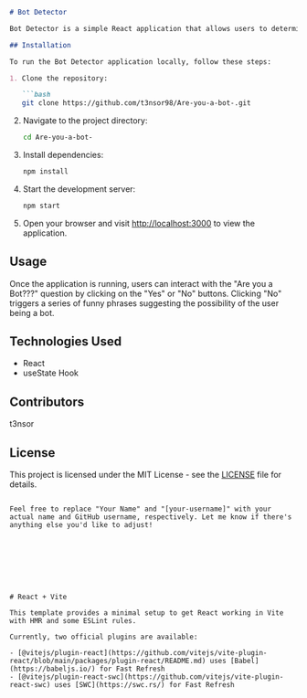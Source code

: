 ```markdown
# Bot Detector

Bot Detector is a simple React application that allows users to determine if they are interacting with a bot. The application displays a question "Are you a Bot???" along with options to answer "Yes" or "No". Upon clicking "No", the application generates funny phrases suggesting the possibility of the user being a bot.

## Installation

To run the Bot Detector application locally, follow these steps:

1. Clone the repository:

   ```bash
   git clone https://github.com/t3nsor98/Are-you-a-bot-.git
   ```

2. Navigate to the project directory:

   ```bash
   cd Are-you-a-bot-
   ```

3. Install dependencies:

   ```bash
   npm install
   ```

4. Start the development server:

   ```bash
   npm start
   ```

5. Open your browser and visit [http://localhost:3000](http://localhost:3000) to view the application.

## Usage

Once the application is running, users can interact with the "Are you a Bot???" question by clicking on the "Yes" or "No" buttons. Clicking "No" triggers a series of funny phrases suggesting the possibility of the user being a bot.

## Technologies Used

- React
- useState Hook

## Contributors

t3nsor

## License

This project is licensed under the MIT License - see the [LICENSE](LICENSE) file for details.
```

Feel free to replace "Your Name" and "[your-username]" with your actual name and GitHub username, respectively. Let me know if there's anything else you'd like to adjust!








# React + Vite

This template provides a minimal setup to get React working in Vite with HMR and some ESLint rules.

Currently, two official plugins are available:

- [@vitejs/plugin-react](https://github.com/vitejs/vite-plugin-react/blob/main/packages/plugin-react/README.md) uses [Babel](https://babeljs.io/) for Fast Refresh
- [@vitejs/plugin-react-swc](https://github.com/vitejs/vite-plugin-react-swc) uses [SWC](https://swc.rs/) for Fast Refresh


